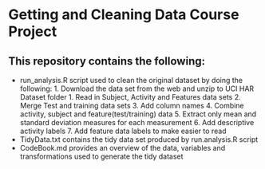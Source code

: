 # Getting and Cleaning Data Course Project 

## This repository contains the following:

* run_analysis.R script used to clean the original dataset by doing the following:
      1. Download the data set from the web and unzip to UCI HAR Dataset folder 
      1. Read in Subject, Activity and Features data sets
      2. Merge Test and training data sets 
      3. Add column names 
      4. Combine activity, subject and feature(test/training) data 
      5. Extract only mean and standard deviation measures for each measurement
      6. Add descriptive activity labels 
      7. Add feature data labels to make easier to read 
* TidyData.txt contains the tidy data set produced by run.analysis.R script 
* CodeBook.md provides an overview of the data, variables and transformations used to generate the tidy dataset 

